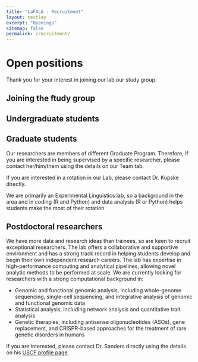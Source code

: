 ```yaml
---
title: "LaFALA - Recruitment"
layout: textlay
excerpt: "Openings"
sitemap: false
permalink: /recruitment/
---
```


# Open positions

Thank you for your interest in joining our lab our study group.

## Joining the ftudy group

## Undergraduate students

## Graduate students

Our researchers are members of different Graduate Program. Therefore, if you are interested in being supervised by a specific researcher, please contact her/him/them using the details on our Team tab.

If you are interested in a rotation in our Lab, please contact Dr. Kupske directly.

We are primarily an Experimental Linguistics lab, so a background in the area and in coding (R and Python) and data analysis (R or Python) helps students make the most of their rotation.


## Postdoctoral researchers

We have more data and research ideas than trainees, so are keen to recruit exceptional researchers. The lab offers a collaborative and supportive environment and has a strong track record in helping students develop and begin their own independent research careers. The lab has expertise in high-performance computing and analytical pipelines, allowing novel analytic methods to be performed at scale. We are currently looking for researchers with a strong computational background in:

- Genomic and functional genomic analysis, including whole-genome sequencing, single-cell sequencing, and integrative analysis of genomic and functional genomic data 
- Statistical analysis, including network analysis and quantitative trait analysis
- Genetic therapies, including antisense oligonucleotides (ASOs), gene replacement, and CRISPR-based approaches for the treatment of rare genetic disorders in humans

If you are interested, please contact Dr. Sanders directly using the details on his [USCF profile page](https://profiles.ucsf.edu/stephan.sanders).

